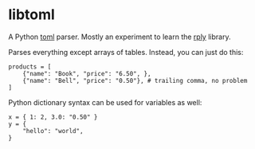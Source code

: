 # libtoml

A Python <a href="https://github.com/toml-lang/toml">toml</a> parser.
Mostly an experiment to learn the <a href="https://github.com/alex/rply">rply</a>
library.

Parses everything except arrays of tables. Instead, you can just do this:

```
products = [
    {"name": "Book", "price": "6.50", },
    {"name": "Bell", "price": "0.50"}, # trailing comma, no problem
]
```

Python dictionary syntax can be used for variables as well:

```
x = { 1: 2, 3.0: "0.50" }
y = { 
    "hello": "world",
}
```
